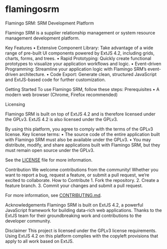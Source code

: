 # flamingosrm
Flamingo SRM: SRM Development Platform

Flamingo SRM is a supplier relationship management or system resource management development platform.

Key Features
• Extensive Component Library: Take advantage of a wide range of pre-built UI components powered by ExtJS 4.2, including grids, charts, forms, and trees.
• Rapid Prototyping: Quickly create functional prototypes to visualize your application workflows and logic.
• Event-driven Programming: Streamline your application logic with Flamingo SRM’s event-driven architecture.
• Code Export: Generate clean, structured JavaScript and ExtJS-based code for further customization.

Getting Started
To use Flamingo SRM, follow these steps:
Prerequisites
• A modern web browser (Chrome, Firefox recommended)

Licensing

Flamingo SRM is built on top of ExtJS 4.2 and is therefore licensed under the GPLv3. ExtJS 4.2 is also licensed under the GPLv3. 

By using this platform, you agree to comply with the terms of the GPLv3 license. 
Key license terms: • The source code of the entire application built with Flamingo SRM must also be available under the GPLv3. • You may distribute, modify, and share applications built with Flamingo SRM, but they must remain open source under the GPLv3. 

See the <a href="https://github.com/srpost-corp/flamingosrm/blob/main/LICENSE">LICENSE</a> file for more information.

Contribution
We welcome contributions from the community! Whether you want to report a bug, request a feature, or submit a pull request, we’re excited to collaborate.
How to Contribute 1. Fork the repository. 2. Create a feature branch. 3. Commit your changes and submit a pull request.

For more information, see <a href="https://github.com/srpost-corp/flamingosrm/CONTRIBUTING.md">CONTRIBUTING.md</a>.

Acknowledgements
Flamingo SRM is built on ExtJS 4.2, a powerful JavaScript framework for building data-rich web applications. Thanks to the ExtJS team for their groundbreaking work and contributions to the developer community.

Disclaimer
This project is licensed under the GPLv3 license requirements. Using ExtJS 4.2 on this platform complies with the copyleft provisions that apply to all work based on ExtJS.
